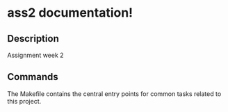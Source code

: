 # ass2 documentation!

## Description

Assignment week 2

## Commands

The Makefile contains the central entry points for common tasks related to this project.

